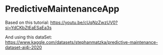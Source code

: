# PredictiveMaintenanceApp

Based on this tutorial: https://youtu.be/cUqNzZwzUV0?si=YdCKbZtEaESaEa3s

And using this dataSet: https://www.kaggle.com/datasets/stephanmatzka/predictive-maintenance-dataset-ai4i-2020
